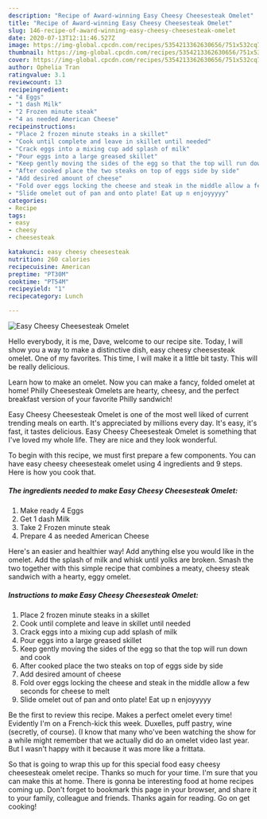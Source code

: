 ```yaml
---
description: "Recipe of Award-winning Easy Cheesy Cheesesteak Omelet"
title: "Recipe of Award-winning Easy Cheesy Cheesesteak Omelet"
slug: 146-recipe-of-award-winning-easy-cheesy-cheesesteak-omelet
date: 2020-07-13T12:11:46.527Z
image: https://img-global.cpcdn.com/recipes/5354213362630656/751x532cq70/easy-cheesy-cheesesteak-omelet-recipe-main-photo.jpg
thumbnail: https://img-global.cpcdn.com/recipes/5354213362630656/751x532cq70/easy-cheesy-cheesesteak-omelet-recipe-main-photo.jpg
cover: https://img-global.cpcdn.com/recipes/5354213362630656/751x532cq70/easy-cheesy-cheesesteak-omelet-recipe-main-photo.jpg
author: Ophelia Tran
ratingvalue: 3.1
reviewcount: 13
recipeingredient:
- "4 Eggs"
- "1 dash Milk"
- "2 Frozen minute steak"
- "4 as needed American Cheese"
recipeinstructions:
- "Place 2 frozen minute steaks in a skillet"
- "Cook until complete and leave in skillet until needed"
- "Crack eggs into a mixing cup add splash of milk"
- "Pour eggs into a large greased skillet"
- "Keep gently moving the sides of the egg so that the top will run down and cook"
- "After cooked place the two steaks on top of eggs side by side"
- "Add desired amount of cheese"
- "Fold over eggs locking the cheese and steak in the middle allow a few seconds for cheese to melt"
- "Slide omelet out of pan and onto plate! Eat up n enjoyyyyy"
categories:
- Recipe
tags:
- easy
- cheesy
- cheesesteak

katakunci: easy cheesy cheesesteak 
nutrition: 260 calories
recipecuisine: American
preptime: "PT30M"
cooktime: "PT54M"
recipeyield: "1"
recipecategory: Lunch

---
```



![Easy Cheesy Cheesesteak Omelet](https://img-global.cpcdn.com/recipes/5354213362630656/751x532cq70/easy-cheesy-cheesesteak-omelet-recipe-main-photo.jpg)

Hello everybody, it is me, Dave, welcome to our recipe site. Today, I will show you a way to make a distinctive dish, easy cheesy cheesesteak omelet. One of my favorites. This time, I will make it a little bit tasty. This will be really delicious.

Learn how to make an omelet. Now you can make a fancy, folded omelet at home! Philly Cheesesteak Omelets are hearty, cheesy, and the perfect breakfast version of your favorite Philly sandwich!

Easy Cheesy Cheesesteak Omelet is one of the most well liked of current trending meals on earth. It's appreciated by millions every day. It's easy, it's fast, it tastes delicious. Easy Cheesy Cheesesteak Omelet is something that I've loved my whole life. They are nice and they look wonderful.


To begin with this recipe, we must first prepare a few components. You can have easy cheesy cheesesteak omelet using 4 ingredients and 9 steps. Here is how you cook that.

<!--inarticleads1-->

##### The ingredients needed to make Easy Cheesy Cheesesteak Omelet:

1. Make ready 4 Eggs
1. Get 1 dash Milk
1. Take 2 Frozen minute steak
1. Prepare 4 as needed American Cheese


Here&#39;s an easier and healthier way! Add anything else you would like in the omelet. Add the splash of milk and whisk until yolks are broken. Smash the two together with this simple recipe that combines a meaty, cheesy steak sandwich with a hearty, eggy omelet. 

<!--inarticleads2-->

##### Instructions to make Easy Cheesy Cheesesteak Omelet:

1. Place 2 frozen minute steaks in a skillet
1. Cook until complete and leave in skillet until needed
1. Crack eggs into a mixing cup add splash of milk
1. Pour eggs into a large greased skillet
1. Keep gently moving the sides of the egg so that the top will run down and cook
1. After cooked place the two steaks on top of eggs side by side
1. Add desired amount of cheese
1. Fold over eggs locking the cheese and steak in the middle allow a few seconds for cheese to melt
1. Slide omelet out of pan and onto plate! Eat up n enjoyyyyy


Be the first to review this recipe. Makes a perfect omelet every time! Evidently I&#39;m on a French-kick this week. Duxelles, puff pastry, wine (secretly, of course). (I know that many who&#39;ve been watching the show for a while might remember that we actually did do an omelet video last year. But I wasn&#39;t happy with it because it was more like a frittata. 

So that is going to wrap this up for this special food easy cheesy cheesesteak omelet recipe. Thanks so much for your time. I'm sure that you can make this at home. There is gonna be interesting food at home recipes coming up. Don't forget to bookmark this page in your browser, and share it to your family, colleague and friends. Thanks again for reading. Go on get cooking!
